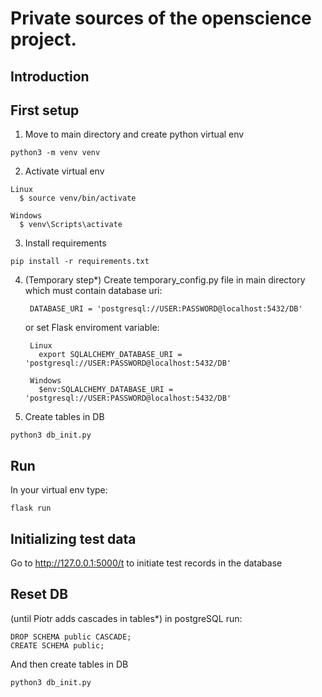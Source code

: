# Private sources of the openscience project.

Introduction
------------

First setup
------------

  1. Move to main directory and create python virtual env

    python3 -m venv venv
  
  2. Activate virtual env

    Linux
      $ source venv/bin/activate
 
    Windows 
      $ venv\Scripts\activate
 
  3. Install requirements
  
    pip install -r requirements.txt
  
  4. (Temporary step*) Create temporary_config.py file in main directory which must contain database uri:

          DATABASE_URI = 'postgresql://USER:PASSWORD@localhost:5432/DB'
 
      or set Flask enviroment variable: 
      
          Linux
            export SQLALCHEMY_DATABASE_URI = 'postgresql://USER:PASSWORD@localhost:5432/DB'  
      
          Windows
            $env:SQLALCHEMY_DATABASE_URI = 'postgresql://USER:PASSWORD@localhost:5432/DB'

  5. Create tables in DB

    python3 db_init.py
  
Run
------------

In your virtual env type:

    flask run
  
Initializing test data
------------

Go to http://127.0.0.1:5000/t to initiate test records in the database 

  
Reset DB
------------
(until Piotr adds cascades in tables*) in postgreSQL run:

    DROP SCHEMA public CASCADE;
    CREATE SCHEMA public;

And then create tables in DB
    
    python3 db_init.py
